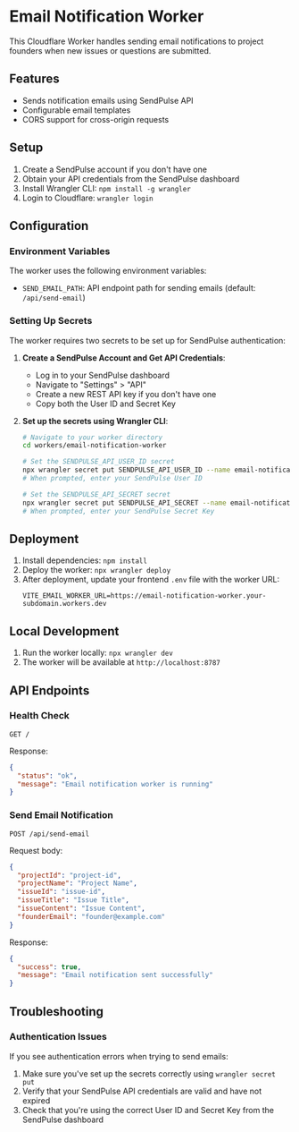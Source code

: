 # Email Notification Worker

This Cloudflare Worker handles sending email notifications to project founders when new issues or questions are submitted.

## Features

- Sends notification emails using SendPulse API
- Configurable email templates
- CORS support for cross-origin requests

## Setup

1. Create a SendPulse account if you don't have one
2. Obtain your API credentials from the SendPulse dashboard
3. Install Wrangler CLI: `npm install -g wrangler`
4. Login to Cloudflare: `wrangler login`

## Configuration

### Environment Variables

The worker uses the following environment variables:

- `SEND_EMAIL_PATH`: API endpoint path for sending emails (default: `/api/send-email`)

### Setting Up Secrets

The worker requires two secrets to be set up for SendPulse authentication:

1. **Create a SendPulse Account and Get API Credentials**:
   - Log in to your SendPulse dashboard
   - Navigate to "Settings" > "API"
   - Create a new REST API key if you don't have one
   - Copy both the User ID and Secret Key

2. **Set up the secrets using Wrangler CLI**:
   ```bash
   # Navigate to your worker directory
   cd workers/email-notification-worker
   
   # Set the SENDPULSE_API_USER_ID secret
   npx wrangler secret put SENDPULSE_API_USER_ID --name email-notification-worker
   # When prompted, enter your SendPulse User ID
   
   # Set the SENDPULSE_API_SECRET secret
   npx wrangler secret put SENDPULSE_API_SECRET --name email-notification-worker
   # When prompted, enter your SendPulse Secret Key
   ```

## Deployment

1. Install dependencies: `npm install`
2. Deploy the worker: `npx wrangler deploy`
3. After deployment, update your frontend `.env` file with the worker URL:
   ```
   VITE_EMAIL_WORKER_URL=https://email-notification-worker.your-subdomain.workers.dev
   ```

## Local Development

1. Run the worker locally: `npx wrangler dev`
2. The worker will be available at `http://localhost:8787`

## API Endpoints

### Health Check

```
GET /
```

Response:
```json
{
  "status": "ok",
  "message": "Email notification worker is running"
}
```

### Send Email Notification

```
POST /api/send-email
```

Request body:
```json
{
  "projectId": "project-id",
  "projectName": "Project Name",
  "issueId": "issue-id",
  "issueTitle": "Issue Title",
  "issueContent": "Issue Content",
  "founderEmail": "founder@example.com"
}
```

Response:
```json
{
  "success": true,
  "message": "Email notification sent successfully"
}
```

## Troubleshooting

### Authentication Issues
If you see authentication errors when trying to send emails:

1. Make sure you've set up the secrets correctly using `wrangler secret put`
2. Verify that your SendPulse API credentials are valid and have not expired
3. Check that you're using the correct User ID and Secret Key from the SendPulse dashboard 